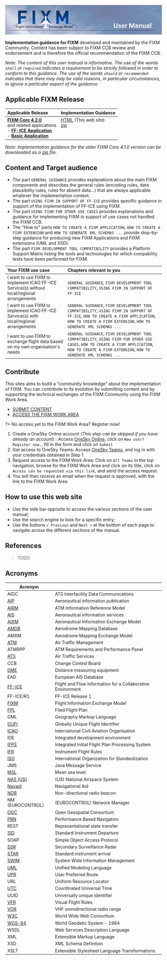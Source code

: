 ![Image](.//media/FIXM_user_manual.png)

**Implementation guidance for FIXM** developed and maintained by the FIXM Community. Content has been subject to FIXM CCB review and endorsement and is therefore the official recommendation of the FIXM CCB. 

*Note: The content of this user manual is informative. The use of the words `shall` or `required` indicates a requirement to be strictly followed in order to conform to this guidance. The use of the words `should` or `recommended` indicates that there may may be valid reasons, in particular circumstances, to ignore a particular aspect of the guidance.*

## Applicable FIXM Release

|Applicable Release| Implementation Guidance |
|:-|:------|
| **[FIXM Core 4.2.0][FIXM Core 4.2.0]**<br>and related applications<br>- **[FF-ICE Application][FF-ICE Application]**<br>- **[Basic Application][Basic Application]** | [HTML]() (This web site)<br>[zip]()<br><br><br>|

*Note: Implementation guidance for the older FIXM Core 4.1.0 version can be downloaded as a [zip](https://www.fixm.aero/documents/FIXM%20Implementation%20Guidance_FIXM%20v4.1.0.zip) file.*

## Content and Target audience

- The part `GENERAL GUIDANCE` provides explanations about the main FIXM components and describes the general rules (encoding rules, data plausibility rules, rules for absent data…) that are always applicable whatever the implementation context.
- The part `USING FIXM IN SUPPORT OF FF-ICE` provides specific guidance in support of the implementation of FF-ICE using FIXM.
- The part `USING FIXM FOR OTHER USE CASES` provides explanations and guidance for implementing FIXM in support of use cases not handled the FIXM CCB.
- The "How to" parts `HOW TO CREATE A FIXM APPLICATION`, `HOW TO CREATE A FIXM EXTENSION` and `HOW TO GENERATE XML SCHEMAS ...` provide step-by-step guidance for producing new FIXM Applications and FIXM extensions (UML and XSD).
- The part `FIXM DEVELOPMENT TOOL COMPATIBILITY` provides a Platform Support Matrix listing the tools and technologies for which compability tests have been performed for FIXM.

| Your FIXM use case | Chapters relevant to you |
|:-|:---| 
| I want to use FIXM to implement ICAO FF-ICE Service(s) without local/regional arrangements | `GENERAL GUIDANCE`, `FIXM DEVELOPMENT TOOL COMPATIBILITY`, `USING FIXM IN SUPPORT OF FF-ICE` |
| I want to use FIXM to implement ICAO FF-ICE Service(s) with local/regional arrangements | `GENERAL GUIDANCE`, `FIXM DEVELOPMENT TOOL COMPATIBILITY`, `USING FIXM IN SUPPORT OF FF-ICE`, `HOW TO CREATE A FIXM APPLICATION`, `HOW TO CREATE A FIXM EXTENSION`, `HOW TO GENERATE XML SCHEMAS ...`|
| I want to use FIXM to exchange flight data based on my own organisation's needs | `GENERAL GUIDANCE`, `FIXM DEVELOPMENT TOOL COMPATIBILITY`, `USING FIXM FOR OTHER USE CASES`, `HOW TO CREATE A FIXM APPLICATION`, `HOW TO CREATE A FIXM EXTENSION`, `HOW TO GENERATE XML SCHEMAS ...` |


## Contribute

This sites aims to build a "community knowledge" about the implementation of FIXM. You can contribute to its evolution by submitting content and by supporting the technical exchanges of the FIXM Community using the FIXM Work Area.

- [SUBMIT CONTENT][SUBMIT CONTENT]
- [ACCESS THE FIXM WORK AREA][ACCESS THE FIXM WORK AREA]

?> No access yet to the FIXM Work Area? Register now!

1. Create a OneSky Online account (*This step can be skipped if you have already an account*) : Access [OneSky Online][OneSky Online], click on `New user? Register now.`, fill in the form and click on `Submit`
2. Get access to OneSky Teams: Access [OneSky Teams][OneSky Teams], and log in with your credentials obtained in Step 1
3. Request access to the FIXM Work Area: Click on `All Teams` in the top navigation, browse for the FIXM Work Area and click on its title, click on `Access can be requested via this link`, and send the access request.
4. You will then receive an email when the request is approved, with the link to the FIXM Work Area

## How to use this web site

- Use the side bar opposite to access the various sections of the user manual;
- Use the search engine to look for a specific entry;
- Use the buttons `< Previous` and `Next >` at the bottom of each page to navigate across the different sections of the manual.


## References

> TODO

## Acronyms

| **Acronym** |                                                                          |
|-------------|--------------------------------------------------------------------------|
| AIDC             | ATS Interfacility Data Communications |
| [AIP][AIP]       | Aeronautical information publication |
| [AIRM][AIRM]     | ATM Information Reference Model |
| [AIS][AIS]       | Aeronautical information services |
| [AIXM][AIXM]     | Aeronautical Information Exchange Model |
| [AMDB][AMDB]     | Aerodrome Mapping Database |
| AMXM             | Aerodrome Mapping Exchange Model |
| [ATM][ATM]       | Air Traffic Management |
| ATMRPP           | ATM Requirements and Performance Panel |
| [ATS][ATS]       | Air Traffic Services |
| CCB              | Change Control Board |
| [DME][DME]       | Distance measuring equipment |
| EAD              | European AIS Database |
| [FF-ICE][FF-ICE] | Flight and Flow Information for a Collaborative Environment |
| FF-ICE/R1        | FF-ICE Release 1 |
| [FIXM][FIXM]     | Flight Information Exchange Model |
| [FPL][FPL]       | Filed Flight Plan |
| GML              | Geography Markup Language |
| [GUFI][GUFI]     | Globally Unique Flight Identifier |
| [ICAO][ICAO]     | International Civil Aviation Organisation |
| IDE              | Integrated development environment |
| [IFPS][IFPS]     | Integrated Initial Flight Plan Processing System |
| [IFR][IFR]       | Instrument Flight Rules |
| [ISO][ISO]       | International Organization for Standardization |
| JMS              | Java Message Service |
| [MSL][MSL]       | Mean sea level |
| [NAS (US)][NAS (US)] | (US) National Airspace System |
| [Navaid][Navaid] | Navigational Aid |
| [NDB][NDB]       | Non-directional radio beacon |
| NM (EUROCONTROL) | (EUROCONTROL) Network Manager |
| [OGC][OGC]       | Open Geospatial Consortium |
| [PBN][PBN]       | Performance Based Navigation |
| REST             | Representational state transfer |
| [SID][SID]       | Standard Instrument Departure |
| SOAP             | Simple Object Access Protocol |
| [SSR][SSR]       | Secondary Surveillance Radar |
| [STAR][STAR]     | Standard instrument arrival |
| [SWIM][SWIM]     | System Wide Information Management |
| [UML][UML]       | Unified Modeling Language |
| [UPR][UPR]       | User Preferred Route |
| URL              | Uniform Resource Locator |
| [UTC][UTC]       | Coordinated Universal Time |
| UUID             | Universally unique identifier |
| [VFR][VFR]       | Visual Flight Rules |
| [VOR][VOR]       | VHF omnidirectional radio range |
| [W3C][W3C]       | World Wide Web Consortium |
| [WGS-84][WGS-84] | World Geodetic System - 1984 |
| WSDL             | Web Services Description Language |
| XML              | Extensible Markup Language |
| XSD              | XML Schema Definition |
| XSLT             | Extensible Stylesheet Language Transformations |


[FIXM Core 4.2.0]: https://www.fixm.aero/release.pl?rel=FIXM-4.2.0
[FF-ICE Application]: https://www.fixm.aero/release.pl?rel=FFICE-Msg-1.0.0
[Basic Application]: https://www.fixm.aero/release.pl?rel=Basic-Msg-1.0.0

[AIP]: http://airm.aero/viewer/1.0.0/includes-supplements/contextual-model-abbreviations.html#AIP
[AIRM]: http://airm.aero/viewer/1.0.0/includes-supplements/contextual-model-abbreviations.html#AIRM
[AIS]: http://airm.aero/viewer/1.0.0/includes-supplements/contextual-model-abbreviations.html#AIS
[AIXM]: http://airm.aero/viewer/1.0.0/includes-supplements/contextual-model-abbreviations.html#AIXM
[AMDB]: http://airm.aero/viewer/1.0.0/includes-supplements/contextual-model-abbreviations.html#AMDB
[ATM]: http://airm.aero/viewer/1.0.0/includes-supplements/contextual-model-abbreviations.html#ATM
[ATS]: http://airm.aero/viewer/1.0.0/includes-supplements/contextual-model-abbreviations.html#ATS
[DME]: http://airm.aero/viewer/1.0.0/includes-supplements/contextual-model-abbreviations.html#DME
[FF-ICE]: http://airm.aero/viewer/1.0.0/includes-supplements/contextual-model-abbreviations.html#FF-ICE
[FIXM]: http://airm.aero/viewer/1.0.0/includes-supplements/contextual-model-abbreviations.html#FIXM
[FPL]: http://airm.aero/viewer/1.0.0/includes-supplements/contextual-model-abbreviations.html#FPL
[GUFI]: http://airm.aero/viewer/1.0.0/includes-supplements/contextual-model-abbreviations.html#GUFI
[ICAO]: http://airm.aero/viewer/1.0.0/includes-supplements/contextual-model-abbreviations.html#ICAO
[IFPS]: http://airm.aero/viewer/1.0.0/includes-supplements/contextual-model-abbreviations.html#IFPS
[IFR]: http://airm.aero/viewer/1.0.0/includes-supplements/contextual-model-abbreviations.html#IFR
[ISO]: http://airm.aero/viewer/1.0.0/includes-supplements/contextual-model-abbreviations.html#ISO
[MSL]: http://airm.aero/viewer/1.0.0/includes-supplements/contextual-model-abbreviations.html#MSL
[NAS (US)]: http://airm.aero/viewer/1.0.0/includes-supplements/contextual-model-abbreviations.html#NAS
[Navaid]: http://airm.aero/viewer/1.0.0/includes-supplements/contextual-model-abbreviations.html#Navaid
[NDB]: http://airm.aero/viewer/1.0.0/includes-supplements/contextual-model-abbreviations.html#NDB
[OGC]: http://airm.aero/viewer/1.0.0/includes-supplements/contextual-model-abbreviations.html#OGC
[PBN]: http://airm.aero/viewer/1.0.0/includes-supplements/contextual-model-abbreviations.html#PBN
[SID]: http://airm.aero/viewer/1.0.0/includes-supplements/contextual-model-abbreviations.html#SID
[SSR]: http://airm.aero/viewer/1.0.0/includes-supplements/contextual-model-abbreviations.html#SSR
[STAR]: http://airm.aero/viewer/1.0.0/includes-supplements/contextual-model-abbreviations.html#STAR
[SWIM]: http://airm.aero/viewer/1.0.0/includes-supplements/contextual-model-abbreviations.html#SWIM
[UML]: http://airm.aero/viewer/1.0.0/includes-supplements/contextual-model-abbreviations.html#UML
[UPR]: http://airm.aero/viewer/1.0.0/includes-supplements/contextual-model-abbreviations.html#UPR
[UTC]: http://airm.aero/viewer/1.0.0/includes-supplements/contextual-model-abbreviations.html#UTC
[VFR]: http://airm.aero/viewer/1.0.0/includes-supplements/contextual-model-abbreviations.html#VFR
[VOR]: http://airm.aero/viewer/1.0.0/includes-supplements/contextual-model-abbreviations.html#VOR
[W3C]: http://airm.aero/viewer/1.0.0/includes-supplements/contextual-model-abbreviations.html#W3C
[WGS-84]: http://airm.aero/viewer/1.0.0/includes-supplements/contextual-model-abbreviations.html#WGS84

[OneSky Online]: https://ext.eurocontrol.int/
[OneSky Teams]: https://ost.eurocontrol.int/Pages/default.aspx
[ACCESS THE FIXM WORK AREA]: https://ost.eurocontrol.int/sites/FIXM/SitePages/Home.aspx
[SUBMIT CONTENT]: https://www.fixm.aero/content/contact.pl?category=Technical&version=Other&versionOther=FIXM%20User%20Manual&details=Describe%20proposed%20content%20here
